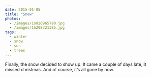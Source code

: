 ```yaml
---
date: 2015-01-05
title: "Snow"
photos:
  - /images/16020965790.jpg
  - /images/16208321385.jpg
tags:
  - winter
  - snow
  - sun
  - trees
---
```


Finally, the snow decided to show up. It came a couple of days late, it missed christmas. And of course, it’s all gone by now.
